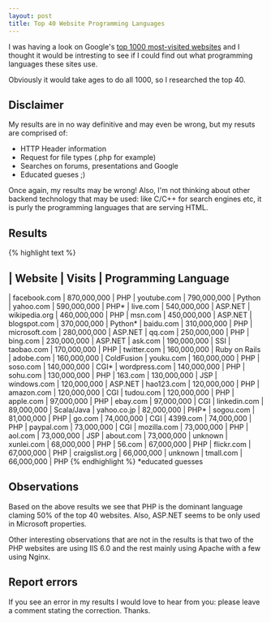 ```yaml
---
layout: post
title: Top 40 Website Programming Languages
---
```


I was having a look on Google's [top 1000 most-visited websites](http://www.google.com/adplanner/static/top1000/) and I thought it would be intresting to see if I could find out what programming languages these sites use.

Obviously it would take ages to do all 1000, so I researched the top 40.

## Disclaimer

My results are in no way definitive and may even be wrong, but my resuts are comprised of:

* HTTP Header information
* Request for file types (.php for example)
* Searches on forums, presentations and Google
* Educated gueses ;)

Once again, my results may be wrong! Also, I'm not thinking about other backend technology that may be used: like C/C++ for search engines etc, it is purly the programming languages that are serving HTML.

## Results

{% highlight text %}

 | Website        | Visits       | Programming Language
-------------------------------------------------------------
 | facebook.com   | 870,000,000  |  PHP
 | youtube.com    | 790,000,000  |  Python
 | yahoo.com      | 590,000,000  |  PHP*
 | live.com       | 540,000,000  |  ASP.NET
 | wikipedia.org  | 460,000,000  |  PHP
 | msn.com        | 450,000,000  |  ASP.NET
 | blogspot.com   | 370,000,000  |  Python*
 | baidu.com      | 310,000,000  |  PHP
 | microsoft.com  | 280,000,000  |  ASP.NET
 | qq.com         | 250,000,000  |  PHP
 | bing.com       | 230,000,000  |  ASP.NET
 | ask.com        | 190,000,000  |  SSI
 | taobao.com     | 170,000,000  |  PHP
 | twitter.com    | 160,000,000  |  Ruby on Rails
 | adobe.com      | 160,000,000  |  ColdFusion
 | youku.com      | 160,000,000  |  PHP
 | soso.com       | 140,000,000  |  CGI*
 | wordpress.com  | 140,000,000  |  PHP
 | sohu.com       | 130,000,000  |  PHP
 | 163.com        | 130,000,000  |  JSP
 | windows.com    | 120,000,000  |  ASP.NET
 | hao123.com     | 120,000,000  |  PHP
 | amazon.com     | 120,000,000  |  CGI
 | tudou.com      | 120,000,000  |  PHP
 | apple.com      | 97,000,000   |  PHP
 | ebay.com       | 97,000,000   |  CGI
 | linkedin.com   | 89,000,000   |  Scala/Java
 | yahoo.co.jp    | 82,000,000   |  PHP*
 | sogou.com      | 81,000,000   |  PHP
 | go.com         | 74,000,000   |  CGI
 | 4399.com       | 74,000,000   |  PHP
 | paypal.com     | 73,000,000   |  CGI
 | mozilla.com    | 73,000,000   |  PHP
 | aol.com        | 73,000,000   |  JSP
 | about.com      | 73,000,000   |  unknown
 | xunlei.com     | 68,000,000   |  PHP
 | 56.com         | 67,000,000   |  PHP
 | flickr.com     | 67,000,000   |  PHP
 | craigslist.org | 66,000,000   |  unknown
 | tmall.com      | 66,000,000   |  PHP
{% endhighlight %}
*educated guesses

## Observations

Based on the above results we see that PHP is the dominant language claming 50% of the top 40 websites. Also, ASP.NET seems to be only used in Microsoft properties. 

Other interesting observations that are not in the results is that two of the PHP websites are using IIS 6.0 and the rest mainly using Apache with a few using Nginx.

## Report errors

If you see an error in my results I would love to hear from you: please leave a comment stating the correction. Thanks.
